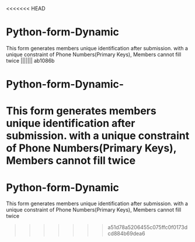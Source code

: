 <<<<<<< HEAD
# Python-form-Dynamic
This form generates members unique identification after submission. with a unique constraint of Phone Numbers(Primary Keys), Members cannot fill twice
||||||| ab1086b
# Python-form-Dynamic-
This form generates members unique identification after submission. with a unique constraint of Phone Numbers(Primary Keys), Members cannot fill twice
=======
# Python-form-Dynamic
This form generates members unique identification after submission. with a unique constraint of Phone Numbers(Primary Keys), Members cannot fill twice
>>>>>>> a51d78a5206455c075ffc0f0173dcd884b69dea6
